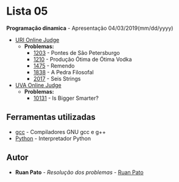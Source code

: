 # Lista 05

**Programação dinamica** - Apresentação 04/03/2019(mm/dd/yyyy)
* [URI Online Judge](https://www.urionlinejudge.com.br)
  * **Problemas:**
    * [1203](https://www.urionlinejudge.com.br/judge/pt/problems/view/1203) - Pontes de São Petersburgo
    * [1210](https://www.urionlinejudge.com.br/judge/pt/problems/view/1210) - Produção Ótima de Ótima Vodka
    * [1475](https://www.urionlinejudge.com.br/judge/pt/problems/view/1475) - Remendo
    * [1838](https://www.urionlinejudge.com.br/judge/pt/problems/view/1838) - A Pedra Filosofal
    * [2017](https://www.urionlinejudge.com.br/judge/pt/problems/view/2017) - Seis Strings
* [UVA Online Judge](https://uva.onlinejudge.org/)
  * **Problemas:**
    * [10131](https://uva.onlinejudge.org/index.php?option=com_onlinejudge&Itemid=8&page=show_problem&problem=1072) - Is Bigger Smarter?
    
## Ferramentas utilizadas

* [gcc](https://gcc.gnu.org/) - Compiladores GNU gcc e g++ 
* [Python](https://www.python.org/) - Interpretador Python

## Autor

* **Ruan Pato** - *Resolução dos problemas* - [Ruan Pato](https://github.com/ruanpato)